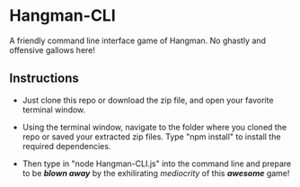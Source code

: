 # Hangman-CLI

A friendly command line interface game of Hangman.  No ghastly and offensive gallows here!

## Instructions

* Just clone this repo or download the zip file, and open your favorite terminal window.

* Using the terminal window, navigate to the folder where you cloned the repo or saved your extracted zip files. Type "npm install" to install the required dependencies.

* Then type in "node Hangman-CLI.js" into the command line and prepare to be *__blown away__* by the exhilirating *mediocrity* of this _**awesome**_ game!
